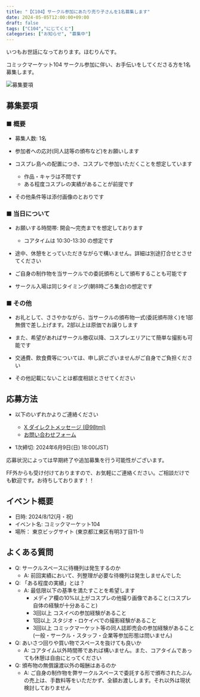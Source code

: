 ```yaml
---
title: "【C104】サークル参加にあたり売り子さんを1名募集します"
date: 2024-05-05T12:00:00+09:00
draft: false
tags: ["C104","にじてくと"]
categories: ["お知らせ", "募集中"]
---
```


いつもお世話になっております。ほむりんです。

コミックマーケット104 サークル参加に伴い、お手伝いをしてくださる方を1名募集します。

![募集要項](/posts/2024/060702/c104_uriko_r2.png)

<!-- {{< article link="/posts/2024/060701" >}} -->

## 募集要項

### ■ 概要

- 募集人数: 1名

- 参加者への応対(同人誌等の頒布など)をお願いします

- コスプレ島への配置につき、コスプレで参加いただくことを想定しています
  - 作品・キャラは不問です
  - ある程度コスプレの実績があることが前提です

- その他条件等は添付画像のとおりです

### ■ 当日について

- お願いする時間帯: 開会〜完売までを想定しております 
  - コアタイムは 10:30-13:30 の想定です
- 途中、休憩をとっていただきながらで構いません。詳細は別途打合せとさせてください

- ご自身の制作物を当サークルでの委託頒布として頒布することも可能です

- サークル入場は同じタイミング(朝8時ごろ集合)の想定です

### ■ その他

- お礼として、ささやかながら、当サークルの頒布物一式(委託頒布除く)を1部無償で差し上げます。2部以上は原価でお譲りします
- また、希望があればサークル撤収以降、コスプレエリアにて簡単な撮影も可能です

- 交通費、飲食費等については、申し訳ございませんがご自身でご負担ください
- その他記載にないことは都度相談とさせてください

## 応募方法

- 以下のいずれかよりご連絡ください
  - [X ダイレクトメッセージ (@98tml)](https://twitter.com/98tml)
  - [お問い合わせフォーム](https://t98.info/contact/)

- 1次締切: 2024年6月9日(日) 18:00(JST)   

応募状況によっては早期終了や追加募集を行う可能性がございます。

FF外からも受け付けておりますので、お気軽にご連絡ください。ご相談だけでも歓迎です。お待ちしております！！

## イベント概要

- 日時: 2024/8/12(月・祝)
- イベント名: コミックマーケット104
- 場所： 東京ビッグサイト (東京都江東区有明3丁目11-1)

## よくある質問

- Q: サークルスペースに待機列は発生するのか
  - A: 前回実績において、列整理が必要な待機列は発生しませんでした
- Q: 「ある程度の実績」とは？
  - A: 最低限以下の基準を満たすことを希望します
    - メディア欄の10%以上がコスプレの他撮り画像であること(コスプレ自体の経験が十分あること)
    - 3回以上 コスイベの参加経験があること
    - 1回以上 スタジオ・ロケイベでの撮影経験があること
    - 3回以上 コミックマーケット等の同人誌即売会の参加経験があること(一般・サークル・スタッフ・企業等参加形態は問いません)
- Q: あいさつ回りや買い物でスペースを抜けても良いか
  - A: コアタイム以外時間帯であれば構いません。また、コアタイムであっても休憩は自由にとってください
- Q: 頒布物の無償譲渡以外の報酬はあるのか
  - A: ご自身の制作物を弊サークルスペースで委託する形で頒布されたぶんの売上は、手数料等をいただかず、全額お渡しします。それ以外は現状検討しておりません